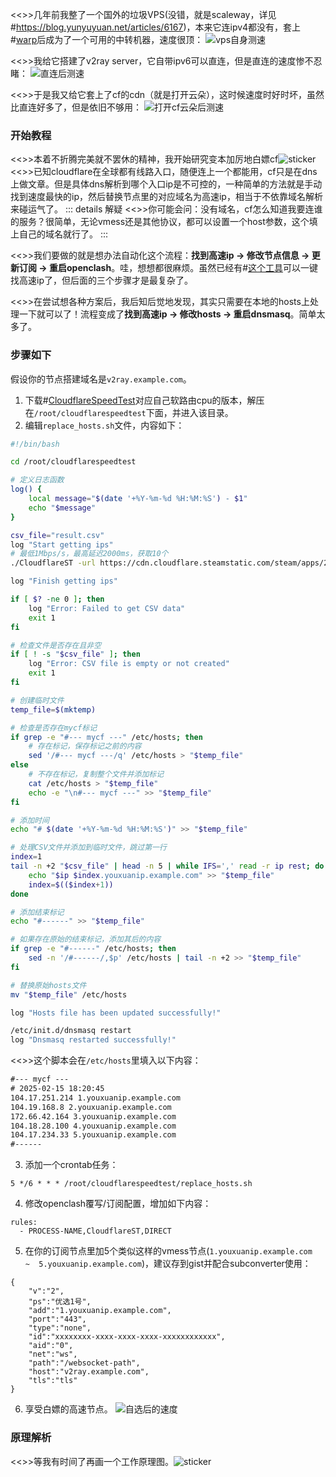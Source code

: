 <<>>几年前我整了一个国外的垃圾VPS(没错，就是scaleway，详见#[https:\/\/blog.yunyuyuan.net/articles/6167](https://blog.yunyuyuan.net/articles/6167))，本来它连ipv4都没有，套上#[warp](https://gitlab.com/fscarmen/warp)后成为了一个可用的中转机器，速度很顶：
![vps自身测速](https://s2.loli.net/2025/02/14/lu26eBIRzJb4Q59.png)

<<>>我给它搭建了v2ray server，它自带ipv6可以直连，但是直连的速度惨不忍睹：
![直连后测速](https://s2.loli.net/2025/02/14/s4lvODdIy8Yxwk1.png)

<<>>于是我又给它套上了cf的cdn（就是打开云朵），这时候速度时好时坏，虽然比直连好多了，但是依旧不够用：
![打开cf云朵后测速](https://s2.loli.net/2025/02/14/BlsjrbekLd5HSEU.png)

### 开始教程
<<>>本着不折腾完美就不罢休的精神，我开始研究变本加厉地白嫖cf![sticker](aru/76)
<<>>已知cloudflare在全球都有线路入口，随便连上一个都能用，cf只是在dns上做文章。但是具体dns解析到哪个入口ip是不可控的，一种简单的方法就是手动找到速度最快的ip，然后替换节点里的对应域名为高速ip，相当于不依靠域名解析来碰运气了。
::: details 解疑
<<>>你可能会问：没有域名，cf怎么知道我要连谁的服务？很简单，无论vmess还是其他协议，都可以设置一个host参数，这个填上自己的域名就行了。
:::

<<>>我们要做的就是想办法自动化这个流程：**找到高速ip -> 修改节点信息 -> 更新订阅 -> 重启openclash**。哇，想想都很麻烦。虽然已经有#[这个工具](https://github.com/XIU2/CloudflareSpeedTest)可以一键找高速ip了，但后面的三个步骤才是最复杂了。

<<>>在尝试想各种方案后，我后知后觉地发现，其实只需要在本地的hosts上处理一下就可以了！流程变成了**找到高速ip -> 修改hosts -> 重启dnsmasq**。简单太多了。

### 步骤如下
假设你的节点搭建域名是`v2ray.example.com`。

1. 下载#[CloudflareSpeedTest](https://github.com/XIU2/CloudflareSpeedTest/releases)对应自己软路由cpu的版本，解压在`/root/cloudflarespeedtest`下面，并进入该目录。
2. 编辑`replace_hosts.sh`文件，内容如下：
```sh
#!/bin/bash

cd /root/cloudflarespeedtest

# 定义日志函数
log() {
    local message="$(date '+%Y-%m-%d %H:%M:%S') - $1"
    echo "$message"
}

csv_file="result.csv"
log "Start getting ips"
# 最低1Mbps/s，最高延迟2000ms，获取10个
./CloudflareST -url https://cdn.cloudflare.steamstatic.com/steam/apps/256843155/movie_max.mp4 -sl 1 -tl 2000 -dn 10

log "Finish getting ips"

if [ $? -ne 0 ]; then
    log "Error: Failed to get CSV data"
    exit 1
fi

# 检查文件是否存在且非空
if [ ! -s "$csv_file" ]; then
    log "Error: CSV file is empty or not created"
    exit 1
fi

# 创建临时文件
temp_file=$(mktemp)

# 检查是否存在mycf标记
if grep -e "#--- mycf ---" /etc/hosts; then
    # 存在标记，保存标记之前的内容
    sed '/#--- mycf ---/q' /etc/hosts > "$temp_file"
else
    # 不存在标记，复制整个文件并添加标记
    cat /etc/hosts > "$temp_file"
    echo -e "\n#--- mycf ---" >> "$temp_file"
fi

# 添加时间
echo "# $(date '+%Y-%m-%d %H:%M:%S')" >> "$temp_file"

# 处理CSV文件并添加到临时文件，跳过第一行
index=1
tail -n +2 "$csv_file" | head -n 5 | while IFS=',' read -r ip rest; do
    echo "$ip $index.youxuanip.example.com" >> "$temp_file"
    index=$(($index+1))
done

# 添加结束标记
echo "#------" >> "$temp_file"

# 如果存在原始的结束标记，添加其后的内容
if grep -e "#------" /etc/hosts; then
    sed -n '/#------/,$p' /etc/hosts | tail -n +2 >> "$temp_file"
fi

# 替换原始hosts文件
mv "$temp_file" /etc/hosts

log "Hosts file has been updated successfully!"

/etc/init.d/dnsmasq restart
log "Dnsmasq restarted successfully!"

```
<<>>这个脚本会在`/etc/hosts`里填入以下内容：

```txt
#--- mycf ---
# 2025-02-15 18:20:45
104.17.251.214 1.youxuanip.example.com
104.19.168.8 2.youxuanip.example.com
172.66.42.164 3.youxuanip.example.com
104.18.28.100 4.youxuanip.example.com
104.17.234.33 5.youxuanip.example.com
#------
```

3. 添加一个crontab任务：
```
5 */6 * * * /root/cloudflarespeedtest/replace_hosts.sh
```
4. 修改openclash覆写/订阅配置，增加如下内容：
```
rules:
  - PROCESS-NAME,CloudflareST,DIRECT
```
5. 在你的订阅节点里加5个类似这样的vmess节点(`1.youxuanip.example.com  ~  5.youxuanip.example.com`)，建议存到gist并配合subconverter使用：
```
{
    "v":"2",
    "ps":"优选1号",
    "add":"1.youxuanip.example.com",
    "port":"443",
    "type":"none",
    "id":"xxxxxxxx-xxxx-xxxx-xxxx-xxxxxxxxxxxx",
    "aid":"0",
    "net":"ws",
    "path":"/websocket-path",
    "host":"v2ray.example.com",
    "tls":"tls"
}
```
6. 享受白嫖的高速节点。
![自选后的速度](https://s2.loli.net/2025/02/14/4naZUYe6bdcB3hj.png)
### 原理解析
<<>>等我有时间了再画一个工作原理图。![sticker](aru/104)